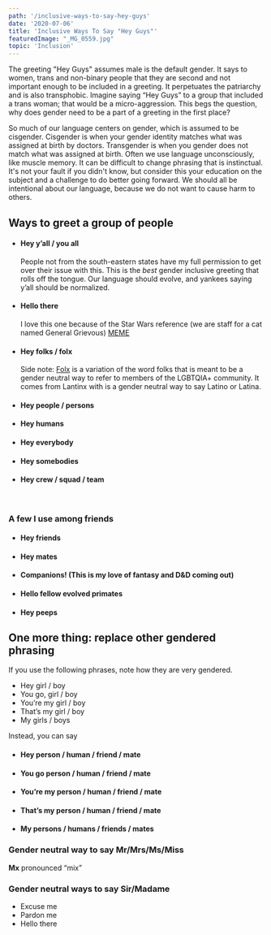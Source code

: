 ```yaml
---
path: '/inclusive-ways-to-say-hey-guys'
date: '2020-07-06'
title: 'Inclusive Ways To Say "Hey Guys"'
featuredImage: "_MG_0559.jpg"
topic: 'Inclusion'
---
```


The greeting "Hey Guys" assumes male is the default gender. It says to women, trans and non-binary people that they are second and not important enough to be included in a greeting. It perpetuates the patriarchy and is also transphobic. Imagine saying “Hey Guys” to a group that included a trans woman; that would be a micro-aggression. This begs the question, why does gender need to be a part of a greeting in the first place?

So much of our language centers on gender, which is assumed to be cisgender. Cisgender is when your gender identity matches what was assigned at birth by doctors. Transgender is when you gender does not match what was assigned at birth. Often we use language unconsciously, like muscle memory. It can be difficult to change phrasing that is instinctual. It's not your fault if you didn't know, but consider this your education on the subject and a challenge to do better going forward. We should all be intentional about our language, because we do not want to cause harm to others.

## Ways to greet a group of people

- #### Hey y’all / you all

  People not from the south-eastern states have my full permission to get over their issue with this. This is the _best_ gender inclusive greeting that rolls off the tongue. Our language should evolve, and yankees saying y’all should be normalized.

- #### Hello there

  I love this one because of the Star Wars reference (we are staff for a cat named General Grievous) [MEME](https://media.giphy.com/media/Nx0rz3jtxtEre/source.gif)

- #### Hey folks / folx

  Side note: [Folx](https://www.dictionary.com/e/gender-sexuality/folx/) is a variation of the word folks that is meant to be a gender neutral way to refer to members of the LGBTQIA+ community. It comes from Lantinx with is a gender neutral way to say Latino or Latina.

- #### Hey people / persons
- #### Hey humans
- #### Hey everybody
- #### Hey somebodies
- #### Hey crew / squad / team

<br>

### A few I use among friends

- #### Hey friends

- #### Hey mates
- #### Companions! (This is my love of fantasy and D&D coming out)
- #### Hello fellow evolved primates
- #### Hey peeps

## One more thing: replace other gendered phrasing

If you use the following phrases, note how they are very gendered.

- Hey girl / boy
- You go, girl / boy
- You’re my girl / boy
- That’s my girl / boy
- My girls / boys

Instead, you can say

- #### Hey person / human / friend / mate
- #### You go person / human / friend / mate
- #### You’re my person / human / friend / mate
- #### That’s my person / human / friend / mate
- #### My persons / humans / friends / mates

### Gender neutral way to say Mr/Mrs/Ms/Miss

**Mx** pronounced “mix”

### Gender neutral ways to say Sir/Madame

- Excuse me
- Pardon me
- Hello there
